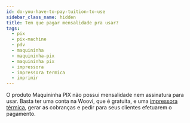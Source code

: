 ```yaml
---
id: do-you-have-to-pay-tuition-to-use
sidebar_class_name: hidden
title: Tem que pagar mensalidade pra usar?
tags:
  - pix
  - pix-machine
  - pdv
  - maquininha
  - maquininha-pix
  - maquininha pix
  - impressora
  - impressora termica
  - imprimir
---
```


O produto Maquininha PIX não possui mensalidade nem assinatura para usar. Basta ter uma conta na Woovi, que é
gratuita, e uma [impressora térmica](https://woovi.com/articles/maquininhas/), gerar as cobranças e pedir para seus clientes efetuarem o pagamento.
